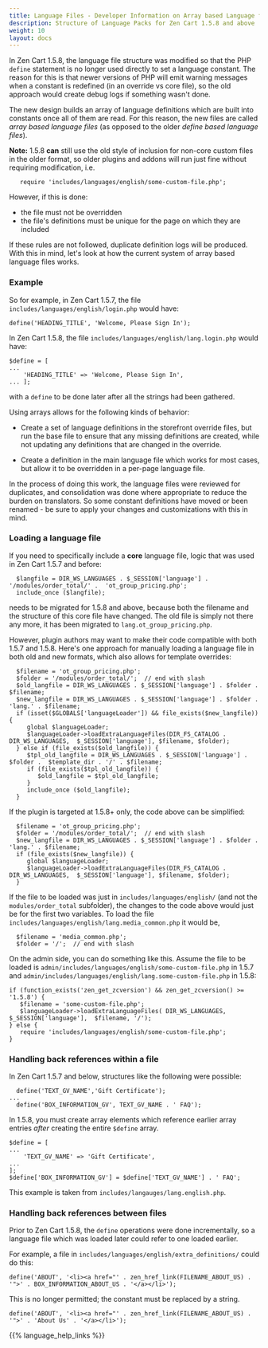 ```yaml
---
title: Language Files - Developer Information on Array based Language files
description: Structure of Language Packs for Zen Cart 1.5.8 and above 
weight: 10 
layout: docs
---
```


In Zen Cart 1.5.8, the language file structure was modified so that the PHP `define` statement is no longer used directly to set a language constant.  The reason for this is that newer versions of PHP will emit warning messages when a constant is redefined (in an override vs core file), so the old approach would create debug logs if something wasn't done.

The new design builds an array of language definitions which are built into constants once all of them are read.  For this reason, the new files are called *array based language files* (as opposed to the older *define based language files*).

**Note:** 1.5.8 **can** still use the old style of inclusion for non-core custom files in the older format, so older plugins and addons will run just fine without requiring modification, i.e.

```
   require 'includes/languages/english/some-custom-file.php';
```

However, if this is done:
- the file must not be overridden
- the file's definitions must be unique for the page on which they are included

If these rules are not followed, duplicate definition logs will be produced.  With this in mind, let's look at how the current system of array based language files works.

### Example

So for example, in Zen Cart 1.5.7, the file `includes/languages/english/login.php` would have: 

```
define('HEADING_TITLE', 'Welcome, Please Sign In');
```

In Zen Cart 1.5.8, the file `includes/languages/english/lang.login.php` would have: 

```
$define = [
...
    'HEADING_TITLE' => 'Welcome, Please Sign In',
... ]; 

```

with a `define` to be done later after all the strings had been gathered.

Using arrays allows for the following kinds of behavior: 

- Create a set of language definitions in the storefront override files, but run the base file to ensure that any missing definitions are created, while not updating any definitions that are changed in the override.

- Create a definition in the main language file which works for most cases, but allow it to be overridden in a per-page language file. 

In the process of doing this work, the language files were reviewed for duplicates, and consolidation was done where appropriate to reduce the burden on translators.  So some constant definitions have moved or been renamed - be sure to apply your changes and customizations with this in mind.

### Loading a language file

If you need to specifically include a **core** language file, logic that was used in Zen Cart 1.5.7 and before: 

```
  $langfile = DIR_WS_LANGUAGES . $_SESSION['language'] . '/modules/order_total/' .  'ot_group_pricing.php';
  include_once ($langfile);
```

needs to be migrated for 1.5.8 and above, because both the filename and the structure of this core file have changed.  The old file is simply not there any more, it has been migrated to `lang.ot_group_pricing.php`.

However, plugin authors may want to make their code compatible with both 1.5.7 and 1.5.8.  Here's one approach for manually loading a language file in both old and new formats, which also allows for template overrides: 

```
  $filename = 'ot_group_pricing.php'; 
  $folder = '/modules/order_total/';  // end with slash 
  $old_langfile = DIR_WS_LANGUAGES . $_SESSION['language'] . $folder .  $filename; 
  $new_langfile = DIR_WS_LANGUAGES . $_SESSION['language'] . $folder .  'lang.' . $filename; 
  if (isset($GLOBALS['languageLoader']) && file_exists($new_langfile)) {
     global $languageLoader; 
     $languageLoader->loadExtraLanguageFiles(DIR_FS_CATALOG . DIR_WS_LANGUAGES,  $_SESSION['language'], $filename, $folder); 
  } else if (file_exists($old_langfile)) {
     $tpl_old_langfile = DIR_WS_LANGUAGES . $_SESSION['language'] . $folder .  $template_dir . '/' . $filename; 
     if (file_exists($tpl_old_langfile)) {
        $old_langfile = $tpl_old_langfile; 
     }
     include_once ($old_langfile);
  }
```

If the plugin is targeted at 1.5.8+ only, the code above can be simplified: 
```
  $filename = 'ot_group_pricing.php'; 
  $folder = '/modules/order_total/';  // end with slash 
  $new_langfile = DIR_WS_LANGUAGES . $_SESSION['language'] . $folder .  'lang.' . $filename; 
  if (file_exists($new_langfile)) {
     global $languageLoader; 
     $languageLoader->loadExtraLanguageFiles(DIR_FS_CATALOG . DIR_WS_LANGUAGES,  $_SESSION['language'], $filename, $folder); 
  }
```

If the file to be loaded was just in `includes/languages/english/` (and not the `modules/order_total` subfolder), the changes to the code above would just be for the first two variables.  To load the file `includes/languages/english/lang.media_common.php` it would be, 

```
  $filename = 'media_common.php'; 
  $folder = '/';  // end with slash 
```


On the admin side, you can do something like this.  Assume the file to 
be loaded is `admin/includes/languages/english/some-custom-file.php` in 1.5.7 and `admin/includes/languages/english/lang.some-custom-file.php` in 1.5.8: 

```
if (function_exists('zen_get_zcversion') && zen_get_zcversion() >= '1.5.8') { 
   $filename = 'some-custom-file.php';
   $languageLoader->loadExtraLanguageFiles( DIR_WS_LANGUAGES, $_SESSION['language'],  $filename, '/');  
} else {
   require 'includes/languages/english/some-custom-file.php'; 
}
```

### Handling back references within a file 

In Zen Cart 1.5.7 and below, structures like the following were possible: 

```
  define('TEXT_GV_NAME','Gift Certificate');
...
  define('BOX_INFORMATION_GV', TEXT_GV_NAME . ' FAQ');
```

In 1.5.8, you must create array elements which reference earlier array entries 
*after* creating the entire `$define` array. 

```
$define = [
...
    'TEXT_GV_NAME' => 'Gift Certificate',
...
]; 
$define['BOX_INFORMATION_GV'] = $define['TEXT_GV_NAME'] . ' FAQ';
```

This example is taken from `includes/langauges/lang.english.php`.

### Handling back references between files 

Prior to Zen Cart 1.5.8, the `define` operations were done incrementally, so a language file which was loaded later could refer to one loaded earlier. 

For example, a file in `includes/languages/english/extra_definitions/` could do this: 
```
define('ABOUT', '<li><a href="' . zen_href_link(FILENAME_ABOUT_US) . '">' . BOX_INFORMATION_ABOUT_US . '</a></li>');
```

This is no longer permitted; the constant must be replaced by a string. 

```
define('ABOUT', '<li><a href="' . zen_href_link(FILENAME_ABOUT_US) . '">' . 'About Us' . '</a></li>');
```

{{% language_help_links %}}

